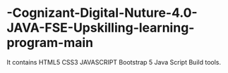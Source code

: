 # -Cognizant-Digital-Nuture-4.0-JAVA-FSE-Upskilling-learning-program-main

It contains HTML5 CSS3 JAVASCRIPT Bootstrap 5 Java Script Build tools.

